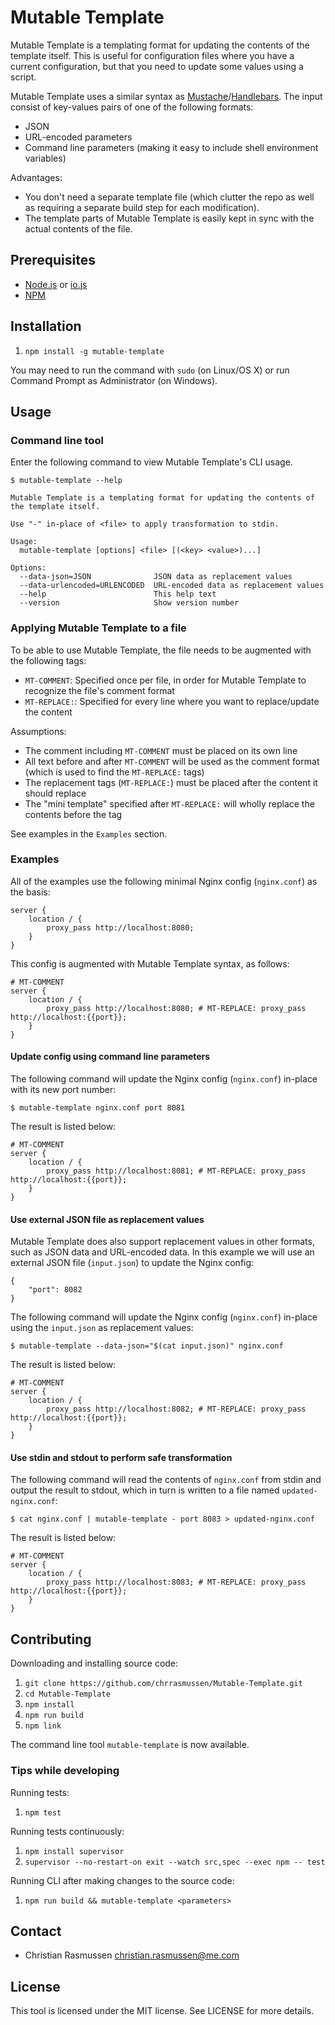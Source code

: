 # Mutable Template

Mutable Template is a templating format for updating the contents of the template itself. This is useful for configuration files where you have a current configuration, but that you need to update some values using a script.

Mutable Template uses a similar syntax as [Mustache](https://mustache.github.io)/[Handlebars](http://handlebarsjs.com). The input consist of key-values pairs of one of the following formats:

- JSON
- URL-encoded parameters
- Command line parameters (making it easy to include shell environment variables)

Advantages:

- You don't need a separate template file (which clutter the repo as well as requiring a separate build step for each modification).
- The template parts of Mutable Template is easily kept in sync with the actual contents of the file.


## Prerequisites

- [Node.js](https://nodejs.org) or [io.js](https://iojs.org/en/index.html)
- [NPM](https://www.npmjs.com)


## Installation

1. `npm install -g mutable-template`

You may need to run the command with `sudo` (on Linux/OS X) or run Command Prompt as Administrator (on Windows).


## Usage

### Command line tool

Enter the following command to view Mutable Template's CLI usage.

`$ mutable-template --help`

```
Mutable Template is a templating format for updating the contents of the template itself.

Use "-" in-place of <file> to apply transformation to stdin.

Usage:
  mutable-template [options] <file> [(<key> <value>)...]

Options:
  --data-json=JSON              JSON data as replacement values
  --data-urlencoded=URLENCODED  URL-encoded data as replacement values
  --help                        This help text
  --version                     Show version number
```


### Applying Mutable Template to a file

To be able to use Mutable Template, the file needs to be augmented with the following tags:

- `MT-COMMENT`: Specified once per file, in order for Mutable Template to recognize the file's comment format
- `MT-REPLACE:`: Specified for every line where you want to replace/update the content

Assumptions:

- The comment including `MT-COMMENT` must be placed on its own line
- All text before and after `MT-COMMENT` will be used as the comment format (which is used to find the `MT-REPLACE:` tags)
- The replacement tags (`MT-REPLACE:`) must be placed after the content it should replace
- The "mini template" specified after `MT-REPLACE:` will wholly replace the contents before the tag

See examples in the `Examples` section.


### Examples

All of the examples use the following minimal Nginx config (`nginx.conf`) as the basis:

```
server {
    location / {
        proxy_pass http://localhost:8080;
    }
}
```

This config is augmented with Mutable Template syntax, as follows:

```
# MT-COMMENT
server {
    location / {
        proxy_pass http://localhost:8080; # MT-REPLACE: proxy_pass http://localhost:{{port}};
    }
}
```


#### Update config using command line parameters

The following command will update the Nginx config (```nginx.conf```) in-place with its new port number:

`$ mutable-template nginx.conf port 8081`

The result is listed below:

```
# MT-COMMENT
server {
    location / {
        proxy_pass http://localhost:8081; # MT-REPLACE: proxy_pass http://localhost:{{port}};
    }
}
```

#### Use external JSON file as replacement values

Mutable Template does also support replacement values in other formats, such as JSON data and URL-encoded data. In this example we will use an external JSON file (`input.json`) to update the Nginx config:


```
{
    "port": 8082
}
```

The following command will update the Nginx config (`nginx.conf`) in-place using the `input.json` as replacement values:

`$ mutable-template --data-json="$(cat input.json)" nginx.conf`

The result is listed below:

```
# MT-COMMENT
server {
    location / {
        proxy_pass http://localhost:8082; # MT-REPLACE: proxy_pass http://localhost:{{port}};
    }
}
```

#### Use stdin and stdout to perform safe transformation

The following command will read the contents of `nginx.conf` from stdin and output the result to stdout, which in turn is written to a file named `updated-nginx.conf`:

`$ cat nginx.conf | mutable-template - port 8083 > updated-nginx.conf`

The result is listed below:

```
# MT-COMMENT
server {
    location / {
        proxy_pass http://localhost:8083; # MT-REPLACE: proxy_pass http://localhost:{{port}};
    }
}
```

## Contributing

Downloading and installing source code:

1. `git clone https://github.com/chrrasmussen/Mutable-Template.git`
2. `cd Mutable-Template`
3. `npm install`
4. `npm run build`
5. `npm link`

The command line tool `mutable-template` is now available.


### Tips while developing

Running tests:

1. `npm test`


Running tests continuously:

1. `npm install supervisor`
2. `supervisor --no-restart-on exit --watch src,spec --exec npm -- test`


Running CLI after making changes to the source code:

1. `npm run build && mutable-template <parameters>`


## Contact

- Christian Rasmussen <christian.rasmussen@me.com>


## License

This tool is licensed under the MIT license. See LICENSE for more details.
